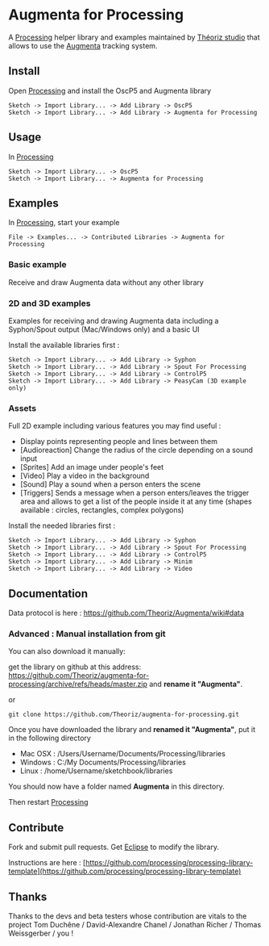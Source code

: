 ﻿# Augmenta for Processing

A [Processing][] helper library and examples maintained by [Théoriz studio][] that allows to use the [Augmenta][] tracking system.

## Install

Open [Processing][] and install the OscP5 and Augmenta library
```
Sketch -> Import Library... -> Add Library -> OscP5
Sketch -> Import Library... -> Add Library -> Augmenta for Processing
```

## Usage

In [Processing][]

```
Sketch -> Import Library... -> OscP5
Sketch -> Import Library... -> Augmenta for Processing
```

## Examples

In [Processing][], start your example

```
File -> Examples... -> Contributed Libraries -> Augmenta for Processing
```

### Basic example

Receive and draw Augmenta data without any other library

### 2D and 3D examples

Examples for receiving and drawing Augmenta data including a Syphon/Spout output (Mac/Windows only) and a basic UI

Install the available libraries first :

```
Sketch -> Import Library... -> Add Library -> Syphon
Sketch -> Import Library... -> Add Library -> Spout For Processing
Sketch -> Import Library... -> Add Library -> ControlP5
Sketch -> Import Library... -> Add Library -> PeasyCam (3D example only)
```

### Assets

Full 2D example including various features you may find useful :
- Display points representing people and lines between them
- [Audioreaction] Change the radius of the circle depending on a sound input
- [Sprites] Add an image under people's feet
- [Video] Play a video in the background
- [Sound] Play a sound when a person enters the scene
- [Triggers] Sends a message when a person enters/leaves the trigger area and allows to get a list of the people inside it at any time (shapes available : circles, rectangles, complex polygons)

Install the needed libraries first :

```
Sketch -> Import Library... -> Add Library -> Syphon
Sketch -> Import Library... -> Add Library -> Spout For Processing
Sketch -> Import Library... -> Add Library -> ControlP5
Sketch -> Import Library... -> Add Library -> Minim
Sketch -> Import Library... -> Add Library -> Video
```

Documentation
-------------

Data protocol is here : https://github.com/Theoriz/Augmenta/wiki#data

### Advanced : Manual installation from git

You can also download it manually:

get the library on github at this address: https://github.com/Theoriz/augmenta-for-processing/archive/refs/heads/master.zip and **rename it "Augmenta"**.

or

```
git clone https://github.com/Theoriz/augmenta-for-processing.git
```

Once you have downloaded the library and **renamed it "Augmenta"**, put it in the following directory

- Mac OSX : /Users/Username/Documents/Processing/libraries
- Windows : C:/My Documents/Processing/libraries
- Linux   : /home/Username/sketchbook/libraries

You should now have a folder named **Augmenta** in this directory.

Then restart [Processing][]

Contribute
----------

Fork and submit pull requests. Get [Eclipse][] to modify the library.

Instructions are here : [https://github.com/processing/processing-library-template](https://github.com/processing/processing-library-template)

Thanks
------

Thanks to the devs and beta testers whose contribution are vitals to the project
Tom Duchêne / David-Alexandre Chanel / Jonathan Richer / Thomas Weissgerber / you !

[Processing]: http://www.processing.org/
[Théoriz studio]: http://www.theoriz.com/
[OpenTSPS]: https://github.com/labatrockwell/openTSPS/
[Eclipse]: http://www.eclipse.org/
[Augmenta]: https://augmenta-tech.com
